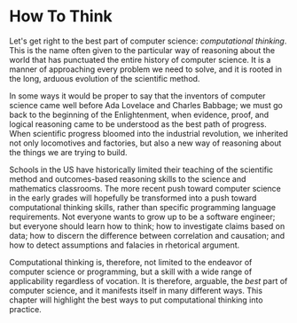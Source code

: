 # How To Think

Let's get right to the best part of computer science: _computational thinking_.  This is the name often given to the particular way of reasoning about the world that has punctuated the entire history of computer science.  It is a manner of approaching every problem we need to solve, and it is rooted in the long, arduous evolution of the scientific method.

In some ways it would be proper to say that the inventors of computer science came well before Ada Lovelace and Charles Babbage; we must go back to the beginning of the Enlightenment, when evidence, proof, and logical reasoning came to be understood as the best path of progress.  When scientific progress bloomed into the industrial revolution, we inherited not only locomotives and factories, but also a new way of reasoning about the things we are trying to build.

Schools in the US have historically limited their teaching of the scientific method and outcomes-based reasoning skills to the science and mathematics classrooms.   The more recent push toward computer science in the early grades will hopefully be transformed into a push toward computational thinking skills, rather than specific programming language requirements.  Not everyone wants to grow up to be a software engineer; but everyone should learn how to think; how to investigate claims based on data; how to discern the difference between correlation and causation; and how to detect assumptions and falacies in rhetorical argument.

Computational thinking is, therefore, not limited to the endeavor of computer science or programming, but a skill with a wide range of applicability regardless of vocation.  It is therefore, arguable, the _best_ part of computer science, and it manifests itself in many different ways.  This chapter will highlight the best ways to put computational thinking into practice.
